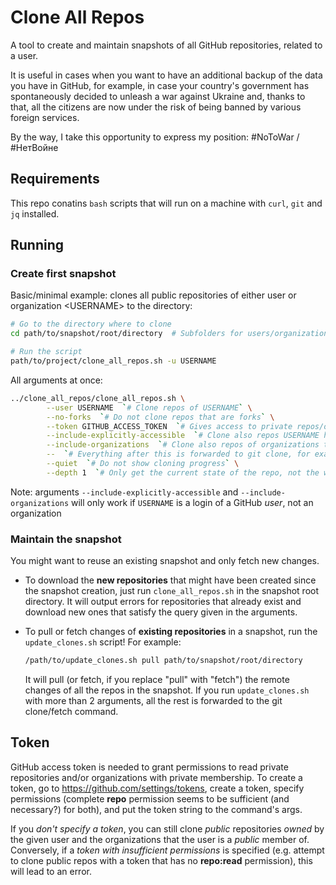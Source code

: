 # Clone All Repos

A tool to create and maintain snapshots of all GitHub repositories, related to a user.

It is useful in cases when you want to have an additional backup of the data you have in GitHub, for example,
in case your country's government has spontaneously decided to unleash a war against Ukraine and, thanks to
that, all the citizens are now under the risk of being banned by various foreign services.

By the way, I take this opportunity to express my position: #NoToWar / #НетВойне

## Requirements

This repo conatins `bash` scripts that will run on a machine with `curl`, `git` and `jq` installed.

## Running

### Create first snapshot

Basic/minimal example: clones all public repositories of either user or organization \<USERNAME\> to the
directory:
```bash
# Go to the directory where to clone
cd path/to/snapshot/root/directory  # Subfolders for users/organizations will be created here

# Run the script
path/to/project/clone_all_repos.sh -u USERNAME
```

All arguments at once:
```bash
../clone_all_repos/clone_all_repos.sh \
        --user USERNAME  `# Clone repos of USERNAME` \
        --no-forks  `# Do not clone repos that are forks` \
        --token GITHUB_ACCESS_TOKEN  `# Gives access to private repos/orgs, details below` \
        --include-explicitly-accessible  `# Clone also repos USERNAME has explicit access to` \
        --include-organizations  `# Clone also repos of organizations that USERNAME belongs to` \
        --  `# Everything after this is forwarded to git clone, for example:` \
        --quiet  `# Do not show cloning progress` \
        --depth 1  `# Only get the current state of the repo, not the whole commits history`
```

Note: arguments `--include-explicitly-accessible` and `--include-organizations` will only work if `USERNAME`
is a login of a GitHub _user_, not an organization

### Maintain the snapshot

You might want to reuse an existing snapshot and only fetch new changes.

-   To download the **new repositories** that might have been created since the snapshot creation, just run
    `clone_all_repos.sh` in the snapshot root directory. It will output errors for repositories that already
    exist and download new ones that satisfy the query given in the arguments.

-   To pull or fetch changes of **existing repositories** in a snapshot, run the `update_clones.sh` script!
    For example:
    ```bash
    /path/to/update_clones.sh pull path/to/snapshot/root/directory
    ```
    It will pull (or fetch, if you replace "pull" with "fetch") the remote changes of all the repos in the
    snapshot. If you run `update_clones.sh` with more than 2 arguments, all the rest is forwarded to the
    git clone/fetch command.

## Token

GitHub access token is needed to grant permissions to read private repositories and/or organizations with private
membership. To create a token, go to https://github.com/settings/tokens, create a token, specify permissions
(complete **repo** permission seems to be sufficient (and necessary?) for both), and put the token string to the
command's args.

If you _don't specify a token_, you can still clone _public_ repositories _owned_ by the given user and the
organizations that the user is a _public_ member of. Conversely, if a _token with insufficient permissions_ is
specified (e.g. attempt to clone public repos with a token that has no **repo:read** permission), this will
lead to an error.
